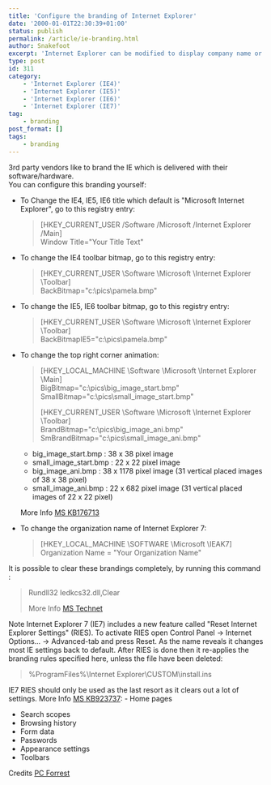 ```yaml
---
title: 'Configure the branding of Internet Explorer'
date: '2000-01-01T22:30:39+01:00'
status: publish
permalink: /article/ie-branding.html
author: Snakefoot
excerpt: 'Internet Explorer can be modified to display company name or company pictures.'
type: post
id: 311
category:
    - 'Internet Explorer (IE4)'
    - 'Internet Explorer (IE5)'
    - 'Internet Explorer (IE6)'
    - 'Internet Explorer (IE7)'
tag:
    - branding
post_format: []
tags:
    - branding
---
```

3rd party vendors like to brand the IE which is delivered with their software/hardware.  
 You can configure this branding yourself:

- To Change the IE4, IE5, IE6 title which default is "Microsoft Internet Explorer", go to this registry entry:
  > \[HKEY\_CURRENT\_USER /Software /Microsoft /Internet Explorer /Main\]  
  >  Window Title="Your Title Text"
- To change the IE4 toolbar bitmap, go to this registry entry:
  > \[HKEY\_CURRENT\_USER \\Software \\Microsoft \\Internet Explorer \\Toolbar\]  
  >  BackBitmap="c:\\pics\\pamela.bmp"
- To change the IE5, IE6 toolbar bitmap, go to this registry entry:
  > \[HKEY\_CURRENT\_USER \\Software \\Microsoft \\Internet Explorer \\Toolbar\]  
  >  BackBitmapIE5="c:\\pics\\pamela.bmp"
- To change the top right corner animation:
  > \[HKEY\_LOCAL\_MACHINE \\Software \\Microsoft \\Internet Explorer \\Main\]  
  >  BigBitmap="c:\\pics\\big\_image\_start.bmp"  
  >  SmallBitmap="c:\\pics\\small\_image\_start.bmp"  
  >   
  >  \[HKEY\_CURRENT\_USER \\Software \\Microsoft \\Internet Explorer \\Toolbar\]  
  >  BrandBitmap="c:\\pics\\big\_image\_ani.bmp"  
  >  SmBrandBitmap="c:\\pics\\small\_image\_ani.bmp"
  
  
  - big\_image\_start.bmp : 38 x 38 pixel image
  - small\_image\_start.bmp : 22 x 22 pixel image
  - big\_image\_ani.bmp : 38 x 1178 pixel image (31 vertical placed images of 38 x 38 pixel)
  - small\_image\_ani.bmp : 22 x 682 pixel image (31 vertical placed images of 22 x 22 pixel)
   
   More Info [MS KB176713](http://support.microsoft.com/kb/176713 "How to Restore the Animated Internet Explorer Logo [Q176713]")
- To change the organization name of Internet Explorer 7:
  > \[HKEY\_LOCAL\_MACHINE \\SOFTWARE \\Microsoft \\IEAK7\]  
  >  Organization Name = "Your Organization Name"
 
 It is possible to clear these brandings completely, by running this command :  
> Rundll32 Iedkcs32.dll,Clear  
>   
>  More Info [MS Technet](http://www.microsoft.com/technet/prodtechnol/ie/reskit/6/part5/c20ie6rk.mspx "Chapter 20 - Running the Microsoft Internet Explorer Customization Wizard")

 Note Internet Explorer 7 (IE7) includes a new feature called "Reset Internet Explorer Settings" (RIES). To activate RIES open Control Panel -&gt; Internet Options... -&gt; Advanced-tab and press Reset. As the name reveals it changes most IE settings back to default. After RIES is done then it re-applies the branding rules specified here, unless the file have been deleted:
 > %ProgramFiles%\\Internet Explorer\\CUSTOM\\install.ins

 IE7 RIES should only be used as the last resort as it clears out a lot of settings. More Info [MS KB923737](http://support.microsoft.com/kb/923737 "How to use Reset Internet Explorer Settings (RIES)"): - Home pages
- Search scopes
- Browsing history
- Form data
- Passwords
- Appearance settings
- Toolbars
 
 Credits [PC Forrest](http://www.forrestandassociates.co.uk/pcforrest/)